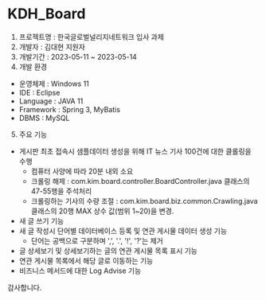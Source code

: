 # KDH_Board
1. 프로젝트명 : 한국글로벌널리지네트워크 입사 과제
2. 개발자 : 김대현 지원자
3. 개발기간 : 2023-05-11 ~ 2023-05-14
4. 개발 환경
  - 운영체제 : Windows 11
  - IDE : Eclipse
  - Language : JAVA 11
  - Framework : Spring 3, MyBatis
  - DBMS : MySQL 
5. 주요 기능
  - 게시판 최초 접속시 샘플데이터 생성을 위해 IT 뉴스 기사 100건에 대한 클롤링을 수행
    - 컴퓨터 사양에 따라 20분 내외 소요
    - 크롤링 해제 : com.kim.board.controller.BoardController.java 클래스의 47-55행을 주석처리
    - 크롤링하는 기사의 수량 조절 : com.kim.board.biz.common.Crawling.java 클래스의 20행 MAX 상수 값(범위 1~20)을 변경.
  - 새 글 쓰기 기능
  - 새 글 작성시 단어별 데이터베이스 등록 및 연관 게시물 데이터 생성 기능
    - 단어는 공백으로 구분하며 ',', '.', '!', '?'는 제거
  - 글 상세보기 및 상세보기하는 글의 연관 게시물 목록 표시 기능
  - 연관 게시물 목록에서 해당 글로 이동하는 기능
  - 비즈니스 메서드에 대한 Log Advise 기능
 
 감사합니다.

